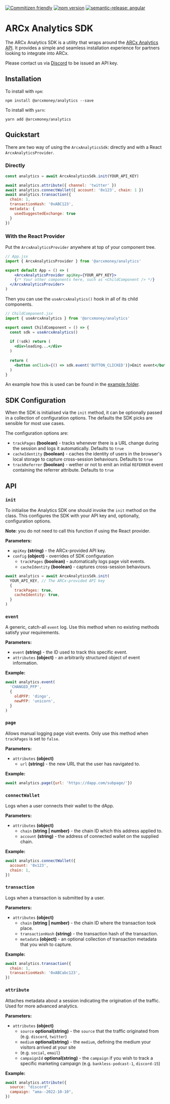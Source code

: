 [![Commitizen friendly](https://img.shields.io/badge/commitizen-friendly-brightgreen.svg)](http://commitizen.github.io/cz-cli/) [![npm version](https://badge.fury.io/js/@arcxmoney%2Fanalytics.svg)](https://badge.fury.io/js/@arcxmoney%2Fanalytics) [![semantic-release: angular](https://img.shields.io/badge/semantic--release-angular-e10079?logo=semantic-release)](https://github.com/semantic-release/semantic-release)


# ARCx Analytics SDK

The ARCx Analytics SDK is a utility that wraps around the 
[ARCx Analytics API](https://docs.arcx.money/#tag--analytics). It provides a
simple and seamless installation experience for partners looking to integrate
into ARCx.

Please contact us via [Discord](https://discord.gg/hfrbGzPyK8) to be issued an 
API key.

## Installation

To install with `npm`:

```
npm install @arcxmoney/analytics --save
```

To install with `yarn`:

```
yarn add @arcxmoney/analytics
```

## Quickstart

There are two way of using the `ArcxAnalyticsSdk`: directly and with a React `ArcxAnalyticsProvider`.

### Directly

```js
const analytics = await ArcxAnalyticsSdk.init(YOUR_API_KEY)

await analytics.attribute({ channel: 'twitter' })
await analytics.connectWallet({ account: '0x123', chain: 1 })
await analytics.transaction({
  chain: 1, 
  transactionHash: '0xABC123', 
  metadata: {
    usedSuggestedExchange: true
  }
})
```

### With the React Provider

Put the `ArcxAnalyticsProvider` anywhere at top of your component tree.

```jsx
// App.jsx
import { ArcxAnalyticsProvider } from '@arcxmoney/analytics'

export default App = () => (
	<ArcxAnalyticsProvider apiKey={YOUR_APY_KEY}>
  	{/* Your other components here, such as <ChildComponent /> */}
  </ArcxAnalyticsProvider>
)
```

Then you can use the `useArcxAnalytics()` hook in all of its child components.

```jsx
// ChildComponent.jsx
import { useArcxAnalytics } from '@arcxmoney/analytics'

export const ChildComponent = () => {
  const sdk = useArcxAnalytics()
  
  if (!sdk) return (
  	<div>loading...</div>
  )
  
  return (
  	<button onClick={() => sdk.event('BUTTON_CLICKED')}>Emit event</button>
  )
}
```

An example how this is used can be found in the [example folder](https://github.com/arcxmoney/analytics-sdk/tree/main/example).

## SDK Configuration

When the SDK is initialised via the `init` method, it can be optionally passed 
in a collection of configuration options.  The defaults the SDK picks are sensible for most use cases.

The configuration options are:

- `trackPages` **(boolean)** - tracks whenever there is a URL change during the session and logs it automatically. Defaults to `true`
- `cacheIdentity` **(boolean)** - caches the identity of users in the browser's local storage to capture cross-session behaviours. Defaults to `true`
- `trackReferrer` **(boolean)** - wether or not to emit an initial `REFERRER` event containing the referrer attribute. Defaults to `true`

## API

### `init`
To initialise the Analytics SDK one should invoke the `init` method on the 
class. This configures the SDK with your API key and, optionally, configuration
options.

**Note**: you do not need to call this function if using the React provider.

**Parameters:**

- `apiKey` **(string)** - the ARCx-provided API key.
- `config` **(object)** - overrides of SDK configuration
  - `trackPages` **(boolean)** - automatically logs page visit events.
  - `cacheIdentity` **(boolean)** - captures cross-session behaviours.

```js
await analytics = await ArcxAnalyticsSdk.init(
  YOUR_API_KEY, // The ARCx-provided API key
  {
    trackPages: true,
    cacheIdentity: true,
  }
)
```

### `event`
A generic, catch-all `event` log. Use this method when no existing methods 
satisfy your requirements.

**Parameters:**

- `event` **(string)** - the ID used to track this specific event.
- `attributes` **(object)** - an arbitrarily structured object of event information.

**Example:**

```js
await analytics.event(
  'CHANGED_PFP',
  {
    oldPFP: 'dingo',
    newPFP: 'unicorn', 
  }
)
```

### `page`
Allows manual logging page visit events. Only use this method when `trackPages` 
is set to `false`. 

**Parameters:**

- `attributes` **(object)**
  - `url` **(string)** - the new URL that the user has navigated to.

**Example:**

```js
await analytics.page({url: 'https://dapp.com/subpage/'})
```

### `connectWallet`
Logs when a user connects their wallet to the dApp.

**Parameters:**

- `attributes` **(object)**
  - `chain` **(string | number)** - the chain ID which this address applied to.
  - `account` **(string)** - the address of connected wallet on the supplied chain.

**Example:**

```js
await analytics.connectWallet({
  account: '0x123',
  chain: 1,
})
```

### `transaction`
Logs when a transaction is submitted by a user. 

**Parameters:**

- `attributes` **(object)**
  - `chain` **(string | number)** - the chain ID where the transaction took place.
  - `transactionHash` **(string)** - the transaction hash of the transaction.
  - `metadata` **(object)** - an optional collection of transaction metadata that you wish to capture.

**Example:**

```js
await analytics.transaction({
  chain: 1,
  transactionHash: '0xABCabc123',
})
```

### `attribute`
Attaches metadata about a session indicating the origination of the traffic. 
Used for more advanced analytics.

**Parameters:**

- `attributes` **(object)**
  - `source` **optional(string)** - the `source` that the traffic originated from (e.g. `discord`, `twitter`)
  - `medium` **optional(string)** - the `medium`, defining the medium your visitors arrived at your site
   * (e.g. `social`, `email`)
  - `campaignId` **optional(string)** - the `campaign` if you wish to track a specific marketing campaign (e.g. `bankless-podcast-1`, `discord-15`)

**Example:**

```js
await analytics.attribute({
  source: "discord",
  campaign: "ama--2022-10-10",
})
```
